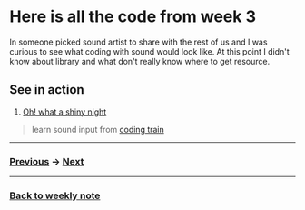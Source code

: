 # Here is all the code from week 3
In someone picked sound artist to share with the rest of us and I was curious to see what coding with sound would look like. At this point I didn't know about library and what don't really know where to get resource.  

## See in action
1. [Oh! what a shiny night]()


> learn sound input from [coding train]()

---------------------------------------------------
### [Previous](https://github.com/napasornc/c0dew0rd/tree/master/processing/week%2002) -> [Next](https://github.com/napasornc/c0dew0rd/tree/master/processing/week%2004)  

--------------------------------------------------
### [Back to weekly note](https://github.com/napasornc/c0dew0rd)


